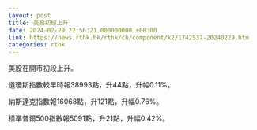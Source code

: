 ```yaml
---
layout: post
title: 美股初段上升
date: 2024-02-29 22:56:21.000000000 +08:00
link: https://news.rthk.hk/rthk/ch/component/k2/1742537-20240229.htm
categories: rthk
---
```


美股在開市初段上升。

道瓊斯指數較早時報38993點，升44點，升幅0.11%。

納斯達克指數報16068點，升121點，升幅0.76%。

標準普爾500指數報5091點，升21點，升幅0.42%。
